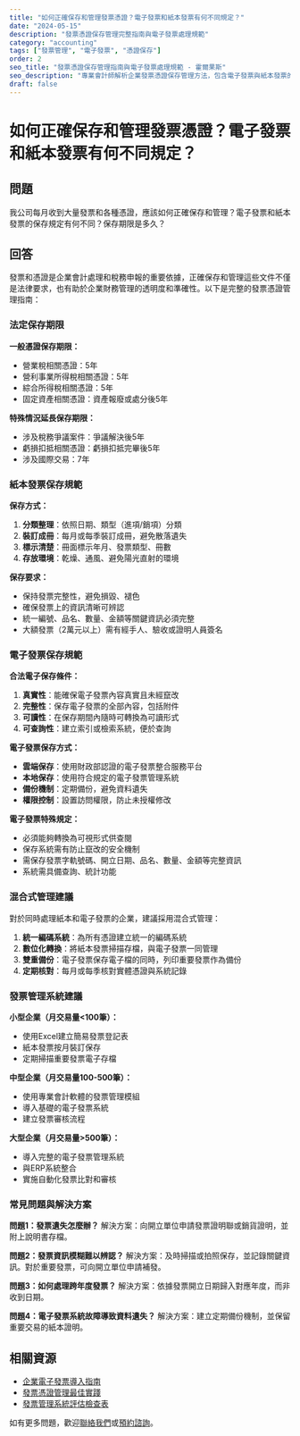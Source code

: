 ```yaml
---
title: "如何正確保存和管理發票憑證？電子發票和紙本發票有何不同規定？"
date: "2024-05-15"
description: "發票憑證保存管理完整指南與電子發票處理規範"
category: "accounting"
tags: ["發票管理", "電子發票", "憑證保存"]
order: 2
seo_title: "發票憑證保存管理指南與電子發票處理規範 - 霍爾果斯"
seo_description: "專業會計師解析企業發票憑證保存管理方法，包含電子發票與紙本發票的法規要求、保存年限與管理系統建議。立即了解 https://horgoscpa.com/faq/accounting/invoice-management/"
draft: false
---
```


# 如何正確保存和管理發票憑證？電子發票和紙本發票有何不同規定？

## 問題

我公司每月收到大量發票和各種憑證，應該如何正確保存和管理？電子發票和紙本發票的保存規定有何不同？保存期限是多久？

## 回答

發票和憑證是企業會計處理和稅務申報的重要依據，正確保存和管理這些文件不僅是法律要求，也有助於企業財務管理的透明度和準確性。以下是完整的發票憑證管理指南：

### 法定保存期限

**一般憑證保存期限：**
- 營業稅相關憑證：5年
- 營利事業所得稅相關憑證：5年
- 綜合所得稅相關憑證：5年
- 固定資產相關憑證：資產報廢或處分後5年

**特殊情況延長保存期限：**
- 涉及稅務爭議案件：爭議解決後5年
- 虧損扣抵相關憑證：虧損扣抵完畢後5年
- 涉及國際交易：7年

### 紙本發票保存規範

**保存方式：**
1. **分類整理**：依照日期、類型（進項/銷項）分類
2. **裝訂成冊**：每月或每季裝訂成冊，避免散落遺失
3. **標示清楚**：冊面標示年月、發票類型、冊數
4. **存放環境**：乾燥、通風、避免陽光直射的環境

**保存要求：**
- 保持發票完整性，避免損毀、褪色
- 確保發票上的資訊清晰可辨認
- 統一編號、品名、數量、金額等關鍵資訊必須完整
- 大額發票（2萬元以上）需有經手人、驗收或證明人員簽名

### 電子發票保存規範

**合法電子保存條件：**
1. **真實性**：能確保電子發票內容真實且未經竄改
2. **完整性**：保存電子發票的全部內容，包括附件
3. **可讀性**：在保存期間內隨時可轉換為可讀形式
4. **可查詢性**：建立索引或檢索系統，便於查詢

**電子發票保存方式：**
- **雲端保存**：使用財政部認證的電子發票整合服務平台
- **本地保存**：使用符合規定的電子發票管理系統
- **備份機制**：定期備份，避免資料遺失
- **權限控制**：設置訪問權限，防止未授權修改

**電子發票特殊規定：**
- 必須能夠轉換為可視形式供查閱
- 保存系統需有防止竄改的安全機制
- 需保存發票字軌號碼、開立日期、品名、數量、金額等完整資訊
- 系統需具備查詢、統計功能

### 混合式管理建議

對於同時處理紙本和電子發票的企業，建議採用混合式管理：

1. **統一編碼系統**：為所有憑證建立統一的編碼系統
2. **數位化轉換**：將紙本發票掃描存檔，與電子發票一同管理
3. **雙重備份**：電子發票保存電子檔的同時，列印重要發票作為備份
4. **定期核對**：每月或每季核對實體憑證與系統記錄

### 發票管理系統建議

**小型企業（月交易量<100筆）：**
- 使用Excel建立簡易發票登記表
- 紙本發票按月裝訂保存
- 定期掃描重要發票電子存檔

**中型企業（月交易量100-500筆）：**
- 使用專業會計軟體的發票管理模組
- 導入基礎的電子發票系統
- 建立發票審核流程

**大型企業（月交易量>500筆）：**
- 導入完整的電子發票管理系統
- 與ERP系統整合
- 實施自動化發票比對和審核

### 常見問題與解決方案

**問題1：發票遺失怎麼辦？**
解決方案：向開立單位申請發票證明聯或銷貨證明，並附上說明書存檔。

**問題2：發票資訊模糊難以辨認？**
解決方案：及時掃描或拍照保存，並記錄關鍵資訊。對於重要發票，可向開立單位申請補發。

**問題3：如何處理跨年度發票？**
解決方案：依據發票開立日期歸入對應年度，而非收到日期。

**問題4：電子發票系統故障導致資料遺失？**
解決方案：建立定期備份機制，並保留重要交易的紙本證明。

## 相關資源

- [企業電子發票導入指南](/articles/accounting-basics/e-invoice-implementation/)
- [發票憑證管理最佳實踐](/articles/accounting-basics/receipt-management/)
- [發票管理系統評估檢查表](/downloads/checklists/invoice-system-evaluation/)

如有更多問題，歡迎[聯絡我們](/contact/)或[預約諮詢](/appointment/)。